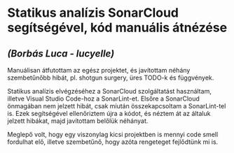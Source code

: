 # Statikus analízis SonarCloud segítségével, kód manuális átnézése 
## _(Borbás Luca - lucyelle)_

Manuálisan átfutottam az egész projektet, és javítottam néhány szembetűnőbb hibát, pl. shotgun surgery, üres TODO-k és függvények. 

Statikus analízis elvégzéséhez a SonarCloud szolgáltatást használtam, illetve Visual Studio Code-hoz a SonarLint-et. Elsőre a SonarCloud önmagában nem jelzett hibát, csak miután összekapcsoltam a SonarLint-tel is. Ezek segítségével ellenőriztem újra a kódot, és néztem át az általuk jelzett hibákat, majd javítottam belőlük néhányat. 

Meglepő volt, hogy egy viszonylag kicsi projektben is mennyi code smell fordulhat elő, illetve szembetűnő, hogy azóta rengeteget fejlődtünk mi is.